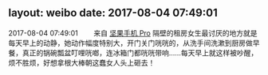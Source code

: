 layout: weibo
date: 2017-08-04 07:49:01
---
2017-08-04 07:49:01  &nbsp;&nbsp;&nbsp;&nbsp;&nbsp;&nbsp; 来自 <a href="http://app.weibo.com/t/feed/Z4AgP" rel="nofollow">坚果手机 Pro</a>
隔壁的租房女生最讨厌的地方就是每天早上的动静，她动作幅度特别大，开门关门咣咣的，从洗手间洗漱到厨房做早餐，真正的锅碗瓢盆叮哩咣啷，连冰箱门都咣咣带响……每天早上就这样被吵醒，烦不胜烦，好想拿根大棒朝这蠢女人头上砸去！ ​​​

